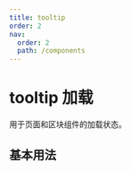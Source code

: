 ```yaml
---
title: tooltip
order: 2
nav:
  order: 2
  path: /components
---
```


# tooltip 加载

用于页面和区块组件的加载状态。

## 基本用法

<code src="./demos/base.tsx"/>

<API></API>

